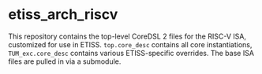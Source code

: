 # etiss_arch_riscv
This repository contains the top-level CoreDSL 2 files for the RISC-V ISA, customized for use in ETISS. `top.core_desc` contains all core instantiations, `TUM_exc.core_desc` contains various ETISS-specific overrides. The base ISA files are pulled in via a submodule.
